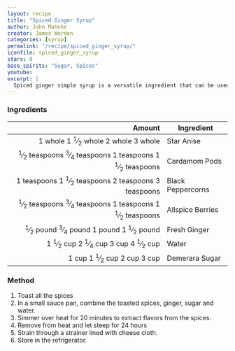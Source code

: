 ```yaml
---
layout: recipe
title: "Spiced Ginger Syrup"
author: John Mahnke
creator: James Worden
categories: [syrup]
permalink: "/recipe/spiced_ginger_syrup/"
iconfile: spiced_ginger_syrup
stars: 0
base_spirits: "Sugar, Spices"
youtube:
excerpt: |
  Spiced ginger simple syrup is a versatile ingredient that can be used in Dark 'n Stormy.
---
```


### Ingredients

|       Amount | Ingredient        |
| -----------: | ----------------- |
|      <span class="onex active">1 whole </span> <span class="onehalfx">1 <sup>1</sup>&frasl;<sub>2</sub> whole </span> <span class="twox">2 whole </span> <span class="threex">3 whole </span>| Star Anise        |
| <span class="onex active"> <sup>1</sup>&frasl;<sub>2</sub> teaspoons</span> <span class="onehalfx"> <sup>3</sup>&frasl;<sub>4</sub> teaspoons</span> <span class="twox">1 teaspoons</span> <span class="threex">1 <sup>1</sup>&frasl;<sub>2</sub> teaspoons</span>| Cardamom Pods     |
|   <span class="onex active">1 teaspoons</span> <span class="onehalfx">1 <sup>1</sup>&frasl;<sub>2</sub> teaspoons</span> <span class="twox">2 teaspoons</span> <span class="threex">3 teaspoons</span>| Black Peppercorns |
| <span class="onex active"> <sup>1</sup>&frasl;<sub>2</sub> teaspoons</span> <span class="onehalfx"> <sup>3</sup>&frasl;<sub>4</sub> teaspoons</span> <span class="twox">1 teaspoons</span> <span class="threex">1 <sup>1</sup>&frasl;<sub>2</sub> teaspoons</span>| Allspice Berries  |
|    <span class="onex active"> <sup>1</sup>&frasl;<sub>2</sub> pound </span> <span class="onehalfx"> <sup>3</sup>&frasl;<sub>4</sub> pound </span> <span class="twox">1 pound </span> <span class="threex">1 <sup>1</sup>&frasl;<sub>2</sub> pound </span>| Fresh Ginger      |
|      <span class="onex active">1 <sup>1</sup>&frasl;<sub>2</sub> cup </span> <span class="onehalfx">2 <sup>1</sup>&frasl;<sub>4</sub> cup </span> <span class="twox">3 cup </span> <span class="threex">4 <sup>1</sup>&frasl;<sub>2</sub> cup </span>| Water             |
|        <span class="onex active">1 cup </span> <span class="onehalfx">1 <sup>1</sup>&frasl;<sub>2</sub> cup </span> <span class="twox">2 cup </span> <span class="threex">3 cup </span>| Demerara Sugar    |

### Method

1. Toast all the spices
1. In a small sauce pan, combine the toasted spices, ginger, sugar and water.
1. Simmer over heat for 20 minutes to extract flavors from the spices.
1. Remove from heat and let steep for 24 hours
1. Strain through a strainer lined with cheese cloth.
1. Store in the refrigerator.

    
<script type="application/ld+json">
{
  "@context": "https://schema.org",
  "@type": "Recipe",
  "author": {
    "@type": "Person",
    "name": "{{ page.author }}"
    },
  "image": "{%- for page in page.categories limit: 1 %}{% assign cat = site.data.categories | where: "slug", page | first %}{{ site.url }}{{ site.baseurl}}/assets/images/category_{{cat.slug}}.svg{% endfor -%}",
  "description": "{{ page.excerpt | strip_html | replace: '"', "'" }}",
  "recipeIngredient": [
  " 1 whole Star Anise ",
  "0.5 teaspoon Cardamom Pods",
  "1 teaspoon Black Peppercorns",
  "0.5 teaspoon Allspice Berries ",
  " 0.5 pound Fresh Ginger ",
  " 1.5 cup Water",
  " 1 cup Demerara Sugar "
    ],
  "name": "{{ page.title }}",
  "recipeInstructions": [

    ],
  "recipeYield": "1 cocktail",
  "recipeCategory": "cocktail",
  {% if page.stars and site.data.ratings[page.iconfile].ratings -%}"aggregateRating": {
   "@type": "AggregateRating",
   "ratingValue": "{%- include stars_metadata.html %}",
   "bestRating": "5",
   "reviewCount": "2"},{%- endif %}
  "recipeCuisine": "global",
  "prepTime": "PT20M",
  "cookTime": "PT15S",
  "keywords": "{{ page.title }}, cocktail, {{ page.eras }}, {%- include category_metadata.html -%}, {%- include spirits_metadata.html -%}"
}
</script>

    